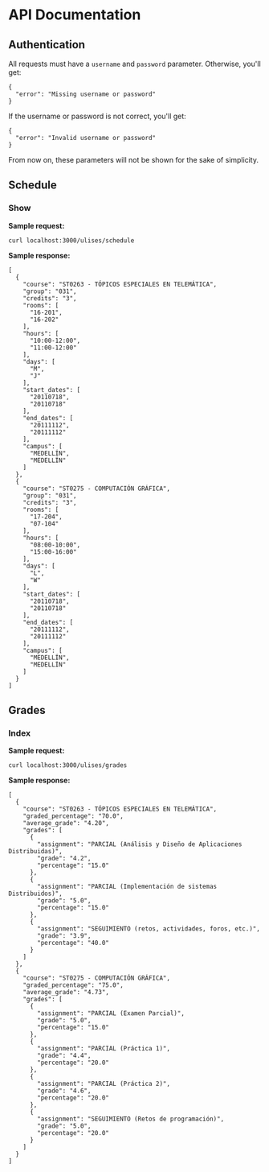 API Documentation
=================

Authentication
--------------
All requests must have a `username` and `password` parameter. Otherwise, you'll get:

    {
      "error": "Missing username or password"
    }

If the username or password is not correct, you'll get:

    {
      "error": "Invalid username or password"
    }

From now on, these parameters will not be shown for the sake of simplicity.

Schedule
--------

### Show

**Sample request:** 

`curl localhost:3000/ulises/schedule`

**Sample response:**

    [
      {
        "course": "ST0263 - TÓPICOS ESPECIALES EN TELEMÁTICA",
        "group": "031",
        "credits": "3",
        "rooms": [
          "16-201",
          "16-202"
        ],
        "hours": [
          "10:00-12:00",
          "11:00-12:00"
        ],
        "days": [
          "M",
          "J"
        ],
        "start_dates": [
          "20110718",
          "20110718"
        ],
        "end_dates": [
          "20111112",
          "20111112"
        ],
        "campus": [
          "MEDELLÍN",
          "MEDELLÍN"
        ]
      },
      {
        "course": "ST0275 - COMPUTACIÓN GRÁFICA",
        "group": "031",
        "credits": "3",
        "rooms": [
          "17-204",
          "07-104"
        ],
        "hours": [
          "08:00-10:00",
          "15:00-16:00"
        ],
        "days": [
          "L",
          "W"
        ],
        "start_dates": [
          "20110718",
          "20110718"
        ],
        "end_dates": [
          "20111112",
          "20111112"
        ],
        "campus": [
          "MEDELLÍN",
          "MEDELLÍN"
        ]
      }
    ]


Grades
------

### Index

**Sample request:**

`curl localhost:3000/ulises/grades`

**Sample response:**

    [
      {
        "course": "ST0263 - TÓPICOS ESPECIALES EN TELEMÁTICA",
        "graded_percentage": "70.0",
        "average_grade": "4.20",
        "grades": [
          {
            "assignment": "PARCIAL (Análisis y Diseño de Aplicaciones Distribuidas)",
            "grade": "4.2",
            "percentage": "15.0"
          },
          {
            "assignment": "PARCIAL (Implementación de sistemas Distribuidos)",
            "grade": "5.0",
            "percentage": "15.0"
          },
          {
            "assignment": "SEGUIMIENTO (retos, actividades, foros, etc.)",
            "grade": "3.9",
            "percentage": "40.0"
          }
        ]
      },
      {
        "course": "ST0275 - COMPUTACIÓN GRÁFICA",
        "graded_percentage": "75.0",
        "average_grade": "4.73",
        "grades": [
          {
            "assignment": "PARCIAL (Examen Parcial)",
            "grade": "5.0",
            "percentage": "15.0"
          },
          {
            "assignment": "PARCIAL (Práctica 1)",
            "grade": "4.4",
            "percentage": "20.0"
          },
          {
            "assignment": "PARCIAL (Práctica 2)",
            "grade": "4.6",
            "percentage": "20.0"
          },
          {
            "assignment": "SEGUIMIENTO (Retos de programación)",
            "grade": "5.0",
            "percentage": "20.0"
          }
        ]
      }
    ]
